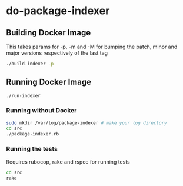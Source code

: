 # do-package-indexer

## Building Docker Image
This takes params for -p, -m and -M for bumping the patch, minor and major
versions respectively of the last tag
```bash
./build-indexer -p
```

## Running Docker Image
```bash
./run-indexer
```

### Running without Docker
```bash
sudo mkdir /var/log/package-indexer # make your log directory
cd src
./package-indexer.rb
```

### Running the tests
Requires rubocop, rake and rspec for running tests
```bash
cd src
rake
```
